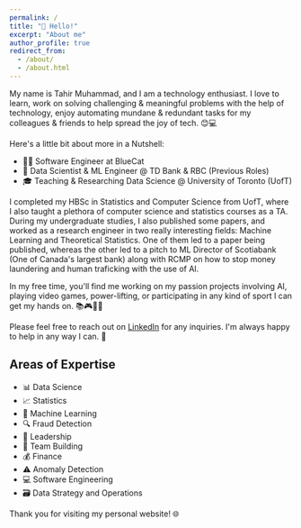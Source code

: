```yaml
---
permalink: /
title: "👋 Hello!"
excerpt: "About me"
author_profile: true
redirect_from: 
  - /about/
  - /about.html
---
```


My name is Tahir Muhammad, and I am a technology enthusiast. I love to learn, work on solving challenging & meaningful problems with the help of technology, enjoy automating mundane & redundant tasks for my colleagues & friends to help spread the joy of tech. 😊💻

Here's a little bit about more in a Nutshell:

- 👨‍💻 Software Engineer at BlueCat
- 🧪 Data Scientist & ML Engineer @ TD Bank & RBC (Previous Roles) 
- 🎓 Teaching & Researching Data Science @ University of Toronto (UofT)

I completed my HBSc in Statistics and Computer Science from UofT, where I also taught a plethora of computer science and statistics courses as a TA. During my undergraduate studies, I also published some papers, and worked as a research engineer in two really interesting fields: Machine Learning and Theoretical Statistics. One of them led to a paper being published, whereas the other led to a pitch to ML Director of Scotiabank (One of Canada's largest bank) along with RCMP on how to stop money laundering and human traficking with the use of AI. 

In my free time, you'll find me working on my passion projects involving AI, playing video games, power-lifting, or participating in any kind of sport I can get my hands on. 📚🎮💪🏀

Please feel free to reach out on [LinkedIn](https://www.linkedin.com/in/tahir-muhammad-7b534016b/) for any inquiries. I'm always happy to help in any way I can. 🤝

## Areas of Expertise

- 📊 Data Science
- 📈 Statistics
- 🤖 Machine Learning
- 🔍 Fraud Detection
- 🌟 Leadership
- 🧱 Team Building
- 💰 Finance
- ⚠️ Anomaly Detection
- 💻 Software Engineering
- 🗃️ Data Strategy and Operations

Thank you for visiting my personal website! 🌐
